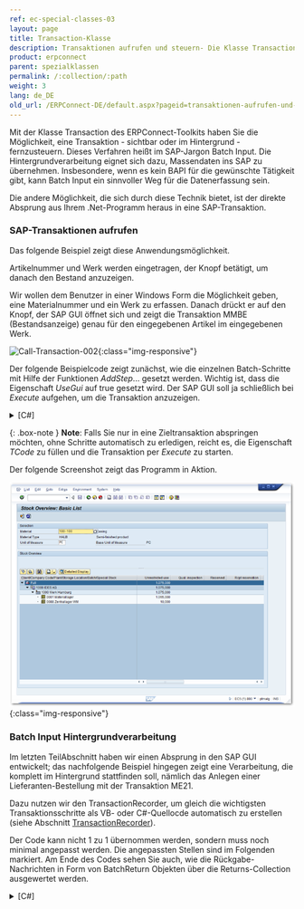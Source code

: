 ```yaml
---
ref: ec-special-classes-03
layout: page
title: Transaction-Klasse
description: Transaktionen aufrufen und steuern- Die Klasse Transaction
product: erpconnect
parent: spezialklassen
permalink: /:collection/:path
weight: 3
lang: de_DE
old_url: /ERPConnect-DE/default.aspx?pageid=transaktionen-aufrufen-und-steuern-die-klasse-transaction
---
```


Mit der Klasse Transaction des ERPConnect-Toolkits haben Sie die Möglichkeit, eine Transaktion - sichtbar oder im Hintergrund - fernzusteuern.
Dieses Verfahren heißt im SAP-Jargon Batch Input. 
Die Hintergrundverarbeitung eignet sich dazu, Massendaten ins SAP zu übernehmen. 
Insbesondere, wenn es kein BAPI für die gewünschte Tätigkeit gibt, kann Batch Input ein sinnvoller Weg für die Datenerfassung sein.

Die andere Möglichkeit, die sich durch diese Technik bietet, ist der direkte Absprung aus Ihrem .Net-Programm heraus in eine SAP-Transaktion.

### SAP-Transaktionen aufrufen
Das folgende Beispiel zeigt diese Anwendungsmöglichkeit.

Artikelnummer und Werk werden eingetragen, der Knopf betätigt, 
um danach den Bestand anzuzeigen.  


Wir wollen dem Benutzer in einer Windows Form die Möglichkeit geben, eine Materialnummer und ein Werk zu erfassen. 
Danach drückt er auf den Knopf, der SAP GUI öffnet sich und zeigt die Transaktion MMBE (Bestandsanzeige) genau für den eingegebenen Artikel im eingegebenen Werk. 


![Call-Transaction-002](/img/content/Call-Transaction-002.png){:class="img-responsive"}

Der folgende Beispielcode zeigt zunächst, wie die einzelnen Batch-Schritte mit Hilfe der Funktionen *AddStep*... gesetzt werden.
Wichtig ist, dass die Eigenschaft *UseGui* auf true gesetzt wird. Der SAP GUI soll ja schließlich bei *Execute* aufgehen, um die Transaktion anzuzeigen. 

<details>
<summary>[C#]</summary>
{% highlight csharp %}
private void button1_Click(object sender, System.EventArgs e)
{
    Transaction transaction1 = new Transaction();
    R3Connection r3Connection1 = new R3Connection("SAPServer", 00, "User", "Pass", "EN",800");
    transaction1.Connection = r3Connection1;
    // Reset the batch steps
    transaction1.BatchSteps.Clear();

    // fill new steps
    transaction1.ExecutionMode = ERPConnect.Utils.TransactionDialogMode.ShowOnlyErrors;
    transaction1.TCode = "MMBE";
    transaction1.AddStepSetNewDynpro("RMMMBEST", "1000");
    transaction1.AddStepSetOKCode("ONLI");
    transaction1.AddStepSetCursor("MS_WERKS-LOW");
    transaction1.AddStepSetField("MS_MATNR-LOW", textBox1.Text);
    transaction1.AddStepSetField("MS_WERKS-LOW", textBox2.Text);

    // connect to SAP
    r3Connection1.UseGui = true;
    r3Connection1.Open(false);
    // Run
    transaction1.Execute();
}
{% endhighlight %}
</details>
<!---
<details>
<summary>[VB]</summary>
{% highlight visualbasic %}
Private Sub button1_Click(ByVal sender As System.Object, ByVal e As System.EventArgs) Handles button1.Click
    Dim r3Connection1 As R3Connection = New R3Connection("SAPServer", 0, "SAPUser", "Password", "EN", "800")
    Dim transaction1 As Transaction = New Transaction()
    transaction1.Connection = r3Connection1
    ' Reset the batch steps
    transaction1.BatchSteps.Clear()
    ' fill new steps
    transaction1.ExecutionMode = _
       ERPConnect.Utils.TransactionDialogMode.ShowOnlyErrors
    transaction1.TCode = "MMBE"
    transaction1.AddStepSetNewDynpro("RMMMBEST", "1000")
    transaction1.AddStepSetOKCode("ONLI")
    transaction1.AddStepSetCursor("MS_WERKS-LOW")
    transaction1.AddStepSetField("MS_MATNR-LOW", "100-100")
    transaction1.AddStepSetField("MS_WERKS-LOW", "100-200")
    ' connect to SAP
 
 
    r3Connection1.UseGui = True
    r3Connection1.Open(False)
    ' Run
    transaction1.Execute()
 
End Sub
{% endhighlight %}
</details>
-->


{: .box-note }
**Note**: Falls Sie nur in eine Zieltransaktion abspringen möchten, ohne Schritte automatisch zu erledigen, reicht es, die Eigenschaft *TCode* zu füllen und die Transaktion per *Execute* zu starten.  

Der folgende Screenshot zeigt das Programm in Aktion. 

![Call-Transaction-003](/img/content/Call-Transaction-003.png){:class="img-responsive"}


### Batch Input Hintergrundverarbeitung

Im letzten TeilAbschnitt haben wir einen Absprung in den SAP GUI entwickelt; 
das nachfolgende Beispiel hingegen zeigt eine Verarbeitung, 
die komplett im Hintergrund stattfinden soll, nämlich das Anlegen einer 
Lieferanten-Bestellung mit der Transaktion ME21.

Dazu nutzen wir den TransactionRecorder, um gleich die wichtigsten Transaktionsschritte als VB- oder C#-Quellocde automatisch zu erstellen (siehe Abschnitt [TransactionRecorder](../tools/transactionrecorder)).

Der Code kann nicht 1 zu 1 übernommen werden, sondern muss noch minimal angepasst werden. 
Die angepassten Stellen sind im Folgenden markiert. 
Am Ende des Codes sehen Sie auch, wie die Rückgabe-Nachrichten in Form von BatchReturn Objekten 
über die Returns-Collection ausgewertet werden.

<details>
<summary>[C#]</summary>
{% highlight csharp %}
using (ERPConnect.R3Connection con = new ERPConnect.R3Connection())
{
   con.UserName = "erpconnect";
   con.Password = "pass";
   con.Language = "DE";
   con.Client = "800";
   con.Host = "sapserver";
   con.SystemNumber = 11;

   con.Open(false);

   Transaction trans = new Transaction();

   trans.Connection = con;
   trans.TCode = "ME21";

   //Begin a new Dynpro 
   trans.AddStepSetNewDynpro("SAPMM06E", "0100");
   trans.AddStepSetCursor("EKKO-EKGRP");
   trans.AddStepSetOKCode("/00"); // Enter 
   trans.AddStepSetField("EKKO-LIFNR", "1070"); // Vendor
   trans.AddStepSetField("RM06E-BSART", "NB"); // Order Type 
   trans.AddStepSetField("RM06E-BEDAT", "01.01.2006"); //Purch.Date 
   trans.AddStepSetField("EKKO-EKORG", "1000"); // Purchase Org 
   trans.AddStepSetField("EKKO-EKGRP", "010"); // Purchase Group 
   trans.AddStepSetField("RM06E-LPEIN", "T");

   //Begin a new Dynpro 
   trans.AddStepSetNewDynpro("SAPMM06E", "0120");
   trans.AddStepSetCursor("EKPO-WERKS(01)");
   trans.AddStepSetOKCode("=BU");
   trans.AddStepSetField("EKPO-EMATN(01)", "B-7000"); // Material 
   trans.AddStepSetField("EKPO-MENGE(01)", "20"); // Quantity 
   trans.AddStepSetField("EKPO-WERKS(01)", "1000"); // Plant 
   trans.Execute();

   foreach (ERPConnect.Utils.BatchReturn br in trans.Returns)
       MessageBox.Show(br.Message);
   if (trans.Returns.Count == 0)
       MessageBox.Show("No Messages");
}
{% endhighlight %}
</details>
<!---
<details>
<summary>[VB]</summary>
{% highlight visualbasic %}
Using con As New ERPConnect.R3Connection
 
     con.UserName = "erpconnect"
     con.Password = "pass"
     con.Language = "DE"
     con.Client = "800"
     con.Host = "sapserver"
     con.SystemNumber = 11
 
     con.Open(False)
     Dim trans As New Transaction

     trans.Connection = con
     trans.TCode = "ME21"
 
     'Begin a new Dynpro 
     trans.AddStepSetNewDynpro("SAPMM06E", "0100")
     trans.AddStepSetCursor("EKKO-EKGRP")
     trans.AddStepSetOKCode("/00")
     trans.AddStepSetField("EKKO-LIFNR", "1070")
     trans.AddStepSetField("RM06E-BSART", "NB")
     trans.AddStepSetField("RM06E-BEDAT", "01.01.2006")
     trans.AddStepSetField("EKKO-EKORG", "1000")
     trans.AddStepSetField("EKKO-EKGRP", "010")
     trans.AddStepSetField("RM06E-LPEIN", "T")
 
     'Begin a new Dynpro 
     trans.AddStepSetNewDynpro("SAPMM06E", "0120")
     trans.AddStepSetCursor("EKPO-WERKS(01)")
     trans.AddStepSetOKCode("=BU")
     trans.AddStepSetField("EKPO-EMATN(01)", "B-7000")
     trans.AddStepSetField("EKPO-MENGE(01)", "20")
     trans.AddStepSetField("EKPO-WERKS(01)", "1000")
 
     trans.Execute()
 
     Dim br As BatchReturn
     For Each br In trans.Returns
         MessageBox.Show(br.Message)
     Next
     If trans.Returns.Count = 0 Then
         MessageBox.Show("No Messages")
     End If
 End Using
{% endhighlight %}
</details>
-->